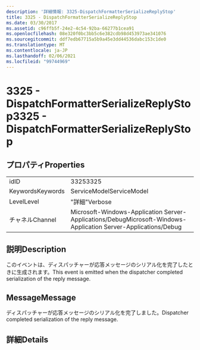 ```yaml
---
description: '詳細情報: 3325-DispatchFormatterSerializeReplyStop'
title: 3325 - DispatchFormatterSerializeReplyStop
ms.date: 03/30/2017
ms.assetid: c96ffb5f-24e2-4c54-92ba-66277b1cea91
ms.openlocfilehash: 08e320f0bc3bb5c6e382cdb98d453973ae341076
ms.sourcegitcommit: ddf7edb67715a5b9a45e3dd44536dabc153c1de0
ms.translationtype: MT
ms.contentlocale: ja-JP
ms.lasthandoff: 02/06/2021
ms.locfileid: "99744969"
---
```

# <a name="3325---dispatchformatterserializereplystop"></a><span data-ttu-id="43c01-103">3325 - DispatchFormatterSerializeReplyStop</span><span class="sxs-lookup"><span data-stu-id="43c01-103">3325 - DispatchFormatterSerializeReplyStop</span></span>

## <a name="properties"></a><span data-ttu-id="43c01-104">プロパティ</span><span class="sxs-lookup"><span data-stu-id="43c01-104">Properties</span></span>  
  
|||  
|-|-|  
|<span data-ttu-id="43c01-105">id</span><span class="sxs-lookup"><span data-stu-id="43c01-105">ID</span></span>|<span data-ttu-id="43c01-106">3325</span><span class="sxs-lookup"><span data-stu-id="43c01-106">3325</span></span>|  
|<span data-ttu-id="43c01-107">Keywords</span><span class="sxs-lookup"><span data-stu-id="43c01-107">Keywords</span></span>|<span data-ttu-id="43c01-108">ServiceModel</span><span class="sxs-lookup"><span data-stu-id="43c01-108">ServiceModel</span></span>|  
|<span data-ttu-id="43c01-109">Level</span><span class="sxs-lookup"><span data-stu-id="43c01-109">Level</span></span>|<span data-ttu-id="43c01-110">"詳細"</span><span class="sxs-lookup"><span data-stu-id="43c01-110">Verbose</span></span>|  
|<span data-ttu-id="43c01-111">チャネル</span><span class="sxs-lookup"><span data-stu-id="43c01-111">Channel</span></span>|<span data-ttu-id="43c01-112">Microsoft-Windows-Application Server-Applications/Debug</span><span class="sxs-lookup"><span data-stu-id="43c01-112">Microsoft-Windows-Application Server-Applications/Debug</span></span>|  
  
## <a name="description"></a><span data-ttu-id="43c01-113">説明</span><span class="sxs-lookup"><span data-stu-id="43c01-113">Description</span></span>  

 <span data-ttu-id="43c01-114">このイベントは、ディスパッチャーが応答メッセージのシリアル化を完了したときに生成されます。</span><span class="sxs-lookup"><span data-stu-id="43c01-114">This event is emitted when the dispatcher completed serialization of the reply message.</span></span>  
  
## <a name="message"></a><span data-ttu-id="43c01-115">Message</span><span class="sxs-lookup"><span data-stu-id="43c01-115">Message</span></span>  

 <span data-ttu-id="43c01-116">ディスパッチャーが応答メッセージのシリアル化を完了しました。</span><span class="sxs-lookup"><span data-stu-id="43c01-116">Dispatcher completed serialization of the reply message.</span></span>  
  
## <a name="details"></a><span data-ttu-id="43c01-117">詳細</span><span class="sxs-lookup"><span data-stu-id="43c01-117">Details</span></span>
